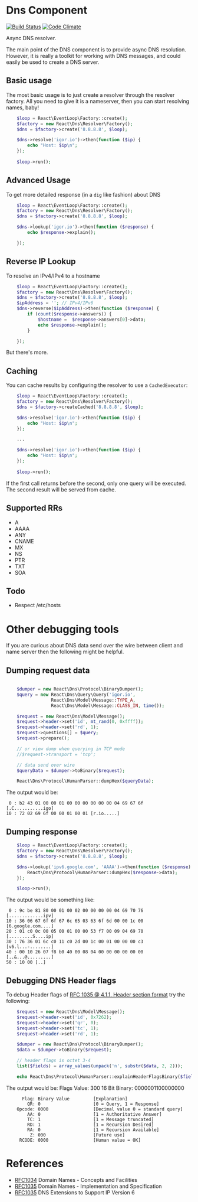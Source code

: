 # Dns Component

[![Build Status](https://secure.travis-ci.org/reactphp/dns.png?branch=master)](http://travis-ci.org/reactphp/dns) [![Code Climate](https://codeclimate.com/github/reactphp/dns/badges/gpa.svg)](https://codeclimate.com/github/reactphp/dns)

Async DNS resolver.

The main point of the DNS component is to provide async DNS resolution.
However, it is really a toolkit for working with DNS messages, and could
easily be used to create a DNS server.

## Basic usage

The most basic usage is to just create a resolver through the resolver
factory. All you need to give it is a nameserver, then you can start resolving
names, baby!

```php
    $loop = React\EventLoop\Factory::create();
    $factory = new React\Dns\Resolver\Factory();
    $dns = $factory->create('8.8.8.8', $loop);

    $dns->resolve('igor.io')->then(function ($ip) {
        echo "Host: $ip\n";
    });
    
    $loop->run();
```

## Advanced Usage

To get more detailed response (in a `dig` like fashion) about DNS

```php
    $loop = React\EventLoop\Factory::create();
    $factory = new React\Dns\Resolver\Factory();
    $dns = $factory->create('8.8.8.8', $loop);

    $dns->lookup('igor.io')->then(function ($response) {
        echo $response->explain();

    });
```

## Reverse IP Lookup

To resolve an IPv4/IPv4 to a hostname

```php
    $loop = React\EventLoop\Factory::create();
    $factory = new React\Dns\Resolver\Factory();
    $dns = $factory->create('8.8.8.8', $loop);
    $ipAddress = ''; // IPv4/IPv6
    $dns->reverse($ipAddress)->then(function ($response) {
        if (count($response->answers)) {
            $hostname =  $response->answers[0]->data;
            echo $response->explain();
        }

    });
```

But there's more.

## Caching

You can cache results by configuring the resolver to use a `CachedExecutor`:

```php
    $loop = React\EventLoop\Factory::create();
    $factory = new React\Dns\Resolver\Factory();
    $dns = $factory->createCached('8.8.8.8', $loop);

    $dns->resolve('igor.io')->then(function ($ip) {
        echo "Host: $ip\n";
    });

    ...

    $dns->resolve('igor.io')->then(function ($ip) {
        echo "Host: $ip\n";
    });
    
    $loop->run();
```

If the first call returns before the second, only one query will be executed.
The second result will be served from cache.

## Supported RRs

* A
* AAAA
* ANY
* CNAME
* MX
* NS
* PTR
* TXT
* SOA

## Todo


* Respect /etc/hosts

# Other debugging tools

If you are curious about DNS data send over the wire between client and name server then the following might be helpful.

## Dumping request data

```php

    $dumper = new React\Dns\Protocol\BinaryDumper();
    $query = new React\Dns\Query\Query('igor.io',
                 React\Dns\Model\Message::TYPE_A,
                 React\Dns\Model\Message::CLASS_IN, time());

    $request = new React\Dns\Model\Message();
    $request->header->set('id', mt_rand(0, 0xffff));
    $request->header->set('rd', 1);
    $request->questions[] = $query;
    $request->prepare();

    // or view dump when querying in TCP mode
    //$request->transport = 'tcp';

    // data send over wire
    $queryData = $dumper->toBinary($request);

    React\Dns\Protocol\HumanParser::dumpHex($queryData);
```

The output would be:

     0 : b2 43 01 00 00 01 00 00 00 00 00 00 04 69 67 6f [.C...........igo]
    10 : 72 02 69 6f 00 00 01 00 01 [r.io.....]

## Dumping response

```php
    $loop = React\EventLoop\Factory::create();
    $factory = new React\Dns\Resolver\Factory();
    $dns = $factory->create('8.8.8.8', $loop);

    $dns->lookup('ipv6.google.com', 'AAAA')->then(function ($response) {
        React\Dns\Protocol\HumanParser::dumpHex($response->data);
    });

    $loop->run();
```

The output would be something like:

     0 : 9c be 81 80 00 01 00 02 00 00 00 00 04 69 70 76 [.............ipv]
    10 : 36 06 67 6f 6f 67 6c 65 03 63 6f 6d 00 00 1c 00 [6.google.com....]
    20 : 01 c0 0c 00 05 00 01 00 00 53 f7 00 09 04 69 70 [.........S....ip]
    30 : 76 36 01 6c c0 11 c0 2d 00 1c 00 01 00 00 00 c3 [v6.l...-........]
    40 : 00 10 26 07 f8 b0 40 00 08 04 00 00 00 00 00 00 [..&...@.........]
    50 : 10 00 [..]

## Debugging DNS Header flags

To debug Header flags of [RFC 1035 @ 4.1.1. Header section format](http://tools.ietf.org/html/rfc1035) try the following:

```php
    $request = new React\Dns\Model\Message();
    $request->header->set('id', 0x7262);
    $request->header->set('qr', 0);
    $request->header->set('tc', 1);
    $request->header->set('rd', 1);

    $dumper = new React\Dns\Protocol\BinaryDumper();
    $data = $dumper->toBinary($request);

    // header flags is octet 3-4
    list($fields) = array_values(unpack('n', substr($data, 2, 2)));

    echo React\Dns\Protocol\HumanParser::explainHeaderFlagsBinary($fields);
```

The output would be:
    Flags Value: 300
    16 Bit Binary: 0000001100000000

          Flag: Binary Value         [Explanation]
            QR: 0                    [0 = Query, 1 = Response]
        Opcode: 0000                 [Decimal value 0 = standard query]
            AA: 0                    [1 = Authoritative Answer]
            TC: 1                    [1 = Message truncated]
            RD: 1                    [1 = Recursion Desired]
            RA: 0                    [1 = Recursion Available]
             Z: 000                  [Future use]
         RCODE: 0000                 [Human value = OK]


# References

* [RFC1034](http://tools.ietf.org/html/rfc1034) Domain Names - Concepts and Facilities
* [RFC1035](http://tools.ietf.org/html/rfc1035) Domain Names - Implementation and Specification
* [RFC1035](http://tools.ietf.org/html/rfc3596) DNS Extensions to Support IP Version 6
